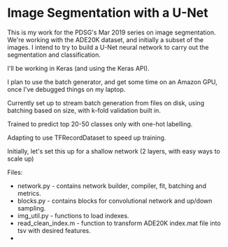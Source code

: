 
# Image Segmentation with a U-Net

This is my work for the PDSG's Mar 2019 series on image segmentation.
We're working with the ADE20K dataset, and initially a subset of the images. 
I intend to try to build a U-Net neural network to carry out the 
segmentation and classification.

I'll be working in Keras (and using the Keras API).

I plan to use the batch generator, and get some time on an Amazon GPU,
once I've debugged things on my laptop.  

Currently set up to stream batch generation from files on disk, 
using batching based on size, with k-fold validation built in.

Trained to predict top 20-50 classes only with one-hot labelling.


Adapting to use TFRecordDataset to speed up training.

Initially, let's set this up for a shallow network (2 layers, with easy 
ways to scale up)

Files:
 - network.py - contains network builder, compiler, fit, batching and metrics. 
 - blocks.py - contains blocks for convolutional network and up/down sampling. 
 - img_util.py - functions to load indexes. 
 - read\_clean\_index.m   - function to transform ADE20K index.mat file into tsv with desired features.
 - 
